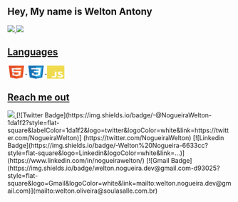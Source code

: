 ## Hey, My name is Welton Antony

<div>
  <a href="https://github.com/NogueiraWelton">
  <img height="180em" src="https://github-readme-stats.vercel.app/api?username=NogueiraWelton&show_icons=true&theme=dark&include_all_commits=true&count_private=true"/>
  <img height="180em" src="https://github-readme-stats.vercel.app/api/top-langs/?username=NogueiraWelton&layout=compact&langs_count=7&card_width=255&theme=dark"/>
</div>

## Languages
  
  <img align="center" alt="Welton-HTML" height="30" width="40" src="https://raw.githubusercontent.com/devicons/devicon/master/icons/html5/html5-original.svg">
  <img align="center" alt="Welton-CSS" height="30" width="40" src="https://raw.githubusercontent.com/devicons/devicon/master/icons/css3/css3-original.svg">
  <img align="center" alt="Welton-Js" height="30" width="40" src="https://raw.githubusercontent.com/devicons/devicon/master/icons/javascript/javascript-plain.svg">
  
## Reach me out
  
  <div> 
  <a href="#" target="_blank"><img src="https://img.shields.io/badge/Discord-7289DA?style=for-the-badge&logo=discord&logoColor=white" target="_blank">  </a> 
  [![Twitter Badge](https://img.shields.io/badge/-@NogueiraWelton-1da1f2?style=flat-square&labelColor=1da1f2&logo=twitter&logoColor=white&link=https://twitter.com/NogueiraWelton)]   (https://twitter.com/NogueiraWelton) 
  [![Linkedin Badge](https://img.shields.io/badge/-Welton%20Nogueira-6633cc?style=flat-square&logo=Linkedin&logoColor=white&link=...)](https://www.linkedin.com/in/nogueirawelton/) 
  [![Gmail Badge](https://img.shields.io/badge/welton.nogueira.dev@gmail.com-d93025?style=flat-     square&logo=Gmail&logoColor=white&link=mailto:welton.nogueira.dev@gmail.com)](mailto:welton.oliveira@soulasalle.com.br)

